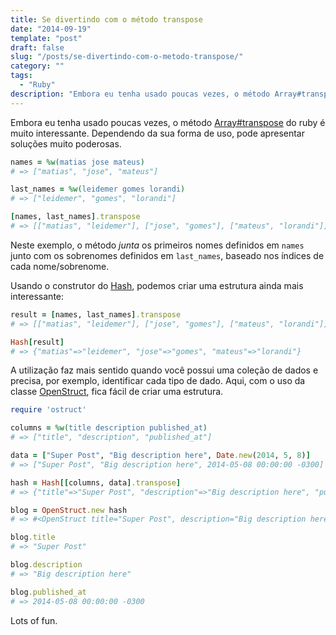 ```yaml
---
title: Se divertindo com o método transpose
date: "2014-09-19"
template: "post"
draft: false
slug: "/posts/se-divertindo-com-o-metodo-transpose/"
category: ""
tags:
  - "Ruby"
description: "Embora eu tenha usado poucas vezes, o método Array#transpose do ruby é muito interessante. Dependendo da sua forma de uso, pode apresentar soluções muito poderosas."
---
```


Embora eu tenha usado poucas vezes, o método [Array#transpose](http://http://www.ruby-doc.org/core-2.1.2/Array.html#method-i-transpose) do ruby é muito interessante. Dependendo da sua forma de uso, pode apresentar soluções muito poderosas.

```ruby
names = %w(matias jose mateus)
# => ["matias", "jose", "mateus"]

last_names = %w(leidemer gomes lorandi)
# => ["leidemer", "gomes", "lorandi"]

[names, last_names].transpose
# => [["matias", "leidemer"], ["jose", "gomes"], ["mateus", "lorandi"]]
```

Neste exemplo, o método _junta_ os primeiros nomes definidos em `names` junto com os sobrenomes definidos em `last_names`, baseado nos índices de cada nome/sobrenome.

Usando o construtor do [Hash](http://www.ruby-doc.org/core-2.1.2/Hash.html#method-c-5B-5D), podemos criar uma estrutura ainda mais interessante:

```ruby
result = [names, last_names].transpose
# => [["matias", "leidemer"], ["jose", "gomes"], ["mateus", "lorandi"]]

Hash[result]
# => {"matias"=>"leidemer", "jose"=>"gomes", "mateus"=>"lorandi"}
```

A utilização faz mais sentido quando você possui uma coleção de dados e precisa, por exemplo, identificar cada tipo de dado. Aqui, com o uso da classe [OpenStruct](http://www.ruby-doc.org/stdlib-2.0/libdoc/ostruct/rdoc/OpenStruct.html), fica fácil de criar uma estrutura.

```ruby
require 'ostruct'

columns = %w(title description published_at)
# => ["title", "description", "published_at"]

data = ["Super Post", "Big description here", Date.new(2014, 5, 8)]
# => ["Super Post", "Big description here", 2014-05-08 00:00:00 -0300]

hash = Hash[[columns, data].transpose]
# => {"title"=>"Super Post", "description"=>"Big description here", "published_at"=>2014-05-08 00:00:00 -0300}

blog = OpenStruct.new hash
# => #<OpenStruct title="Super Post", description="Big description here", published_at=2014-05-08 00:00:00 -0300>

blog.title
# => "Super Post"

blog.description
# => "Big description here"

blog.published_at
# => 2014-05-08 00:00:00 -0300

```

Lots of fun.
